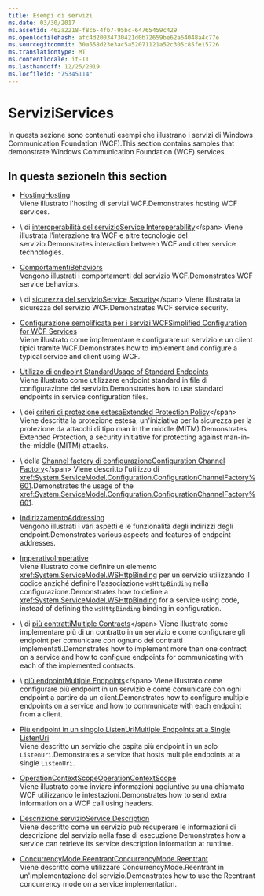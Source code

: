 ```yaml
---
title: Esempi di servizi
ms.date: 03/30/2017
ms.assetid: 462a2218-f8c6-4fb7-95bc-64765459c429
ms.openlocfilehash: afc4d20034730421d0b72659be62a64048a4c77e
ms.sourcegitcommit: 30a558d23e3ac5a52071121a52c305c85fe15726
ms.translationtype: MT
ms.contentlocale: it-IT
ms.lasthandoff: 12/25/2019
ms.locfileid: "75345114"
---
```

# <a name="services"></a><span data-ttu-id="2ee6f-102">Servizi</span><span class="sxs-lookup"><span data-stu-id="2ee6f-102">Services</span></span>

<span data-ttu-id="2ee6f-103">In questa sezione sono contenuti esempi che illustrano i servizi di Windows Communication Foundation (WCF).</span><span class="sxs-lookup"><span data-stu-id="2ee6f-103">This section contains samples that demonstrate Windows Communication Foundation (WCF) services.</span></span>

## <a name="in-this-section"></a><span data-ttu-id="2ee6f-104">In questa sezione</span><span class="sxs-lookup"><span data-stu-id="2ee6f-104">In this section</span></span>

- <span data-ttu-id="2ee6f-105">[Hosting](../../../../docs/framework/wcf/feature-details/hosting.md)</span><span class="sxs-lookup"><span data-stu-id="2ee6f-105">[Hosting](../../../../docs/framework/wcf/feature-details/hosting.md)</span></span>\
<span data-ttu-id="2ee6f-106">Viene illustrato l'hosting di servizi WCF.</span><span class="sxs-lookup"><span data-stu-id="2ee6f-106">Demonstrates hosting WCF services.</span></span>

- <span data-ttu-id="2ee6f-107">\ di [interoperabilità del servizio](service-interoperability.md)</span><span class="sxs-lookup"><span data-stu-id="2ee6f-107">[Service Interoperability](service-interoperability.md)\</span></span>
<span data-ttu-id="2ee6f-108">Viene illustrata l'interazione tra WCF e altre tecnologie del servizio.</span><span class="sxs-lookup"><span data-stu-id="2ee6f-108">Demonstrates interaction between WCF and other service technologies.</span></span>

- <span data-ttu-id="2ee6f-109">[Comportamenti](behaviors.md)</span><span class="sxs-lookup"><span data-stu-id="2ee6f-109">[Behaviors](behaviors.md)</span></span>\
<span data-ttu-id="2ee6f-110">Vengono illustrati i comportamenti del servizio WCF.</span><span class="sxs-lookup"><span data-stu-id="2ee6f-110">Demonstrates WCF service behaviors.</span></span>

- <span data-ttu-id="2ee6f-111">\ di [sicurezza del servizio](service-security.md)</span><span class="sxs-lookup"><span data-stu-id="2ee6f-111">[Service Security](service-security.md)\</span></span>
<span data-ttu-id="2ee6f-112">Viene illustrata la sicurezza del servizio WCF.</span><span class="sxs-lookup"><span data-stu-id="2ee6f-112">Demonstrates WCF service security.</span></span>

- <span data-ttu-id="2ee6f-113">[Configurazione semplificata per i servizi WCF](simplified-configuration-for-wcf-services.md)</span><span class="sxs-lookup"><span data-stu-id="2ee6f-113">[Simplified Configuration for WCF Services](simplified-configuration-for-wcf-services.md)</span></span>\
<span data-ttu-id="2ee6f-114">Viene illustrato come implementare e configurare un servizio e un client tipici tramite WCF.</span><span class="sxs-lookup"><span data-stu-id="2ee6f-114">Demonstrates how to implement and configure a typical service and client using WCF.</span></span>

- <span data-ttu-id="2ee6f-115">[Utilizzo di endpoint Standard](usage-of-standard-endpoints.md)</span><span class="sxs-lookup"><span data-stu-id="2ee6f-115">[Usage of Standard Endpoints](usage-of-standard-endpoints.md)</span></span>\
<span data-ttu-id="2ee6f-116">Viene illustrato come utilizzare endpoint standard in file di configurazione del servizio.</span><span class="sxs-lookup"><span data-stu-id="2ee6f-116">Demonstrates how to use standard endpoints in service configuration files.</span></span>

- <span data-ttu-id="2ee6f-117">\ dei [criteri di protezione estesa](extended-protection-policy.md)</span><span class="sxs-lookup"><span data-stu-id="2ee6f-117">[Extended Protection Policy](extended-protection-policy.md)\</span></span>
<span data-ttu-id="2ee6f-118">Viene descritta la protezione estesa, un'iniziativa per la sicurezza per la protezione da attacchi di tipo man in the middle (MITM).</span><span class="sxs-lookup"><span data-stu-id="2ee6f-118">Demonstrates Extended Protection, a security initiative for protecting against man-in-the-middle (MITM) attacks.</span></span>

- <span data-ttu-id="2ee6f-119">\ della [Channel factory di configurazione](configuration-channel-factory.md)</span><span class="sxs-lookup"><span data-stu-id="2ee6f-119">[Configuration Channel Factory](configuration-channel-factory.md)\</span></span>
<span data-ttu-id="2ee6f-120">Viene descritto l'utilizzo di <xref:System.ServiceModel.Configuration.ConfigurationChannelFactory%601>.</span><span class="sxs-lookup"><span data-stu-id="2ee6f-120">Demonstrates the usage of the <xref:System.ServiceModel.Configuration.ConfigurationChannelFactory%601>.</span></span>

- <span data-ttu-id="2ee6f-121">[Indirizzamento](addressing.md)</span><span class="sxs-lookup"><span data-stu-id="2ee6f-121">[Addressing](addressing.md)</span></span>\
<span data-ttu-id="2ee6f-122">Vengono illustrati i vari aspetti e le funzionalità degli indirizzi degli endpoint.</span><span class="sxs-lookup"><span data-stu-id="2ee6f-122">Demonstrates various aspects and features of endpoint addresses.</span></span>

- <span data-ttu-id="2ee6f-123">[Imperativo](imperative.md)</span><span class="sxs-lookup"><span data-stu-id="2ee6f-123">[Imperative](imperative.md)</span></span>\
<span data-ttu-id="2ee6f-124">Viene illustrato come definire un elemento <xref:System.ServiceModel.WSHttpBinding> per un servizio utilizzando il codice anziché definire l'associazione `wsHttpBinding` nella configurazione.</span><span class="sxs-lookup"><span data-stu-id="2ee6f-124">Demonstrates how to define a <xref:System.ServiceModel.WSHttpBinding> for a service using code, instead of defining the `wsHttpBinding` binding in configuration.</span></span>

- <span data-ttu-id="2ee6f-125">\ di [più contratti](multiple-contracts.md)</span><span class="sxs-lookup"><span data-stu-id="2ee6f-125">[Multiple Contracts](multiple-contracts.md)\</span></span>
<span data-ttu-id="2ee6f-126">Viene illustrato come implementare più di un contratto in un servizio e come configurare gli endpoint per comunicare con ognuno dei contratti implementati.</span><span class="sxs-lookup"><span data-stu-id="2ee6f-126">Demonstrates how to implement more than one contract on a service and how to configure endpoints for communicating with each of the implemented contracts.</span></span>

- <span data-ttu-id="2ee6f-127">\ [più endpoint](multiple-endpoints.md)</span><span class="sxs-lookup"><span data-stu-id="2ee6f-127">[Multiple Endpoints](multiple-endpoints.md)\</span></span>
<span data-ttu-id="2ee6f-128">Viene illustrato come configurare più endpoint in un servizio e come comunicare con ogni endpoint a partire da un client.</span><span class="sxs-lookup"><span data-stu-id="2ee6f-128">Demonstrates how to configure multiple endpoints on a service and how to communicate with each endpoint from a client.</span></span>

- <span data-ttu-id="2ee6f-129">[Più endpoint in un singolo ListenUri](multiple-endpoints-at-a-single-listenuri.md)</span><span class="sxs-lookup"><span data-stu-id="2ee6f-129">[Multiple Endpoints at a Single ListenUri](multiple-endpoints-at-a-single-listenuri.md)</span></span>\
<span data-ttu-id="2ee6f-130">Viene descritto un servizio che ospita più endpoint in un solo `ListenUri`.</span><span class="sxs-lookup"><span data-stu-id="2ee6f-130">Demonstrates a service that hosts multiple endpoints at a single `ListenUri`.</span></span>

- <span data-ttu-id="2ee6f-131">[OperationContextScope](operationcontextscope.md)</span><span class="sxs-lookup"><span data-stu-id="2ee6f-131">[OperationContextScope](operationcontextscope.md)</span></span>\
<span data-ttu-id="2ee6f-132">Viene illustrato come inviare informazioni aggiuntive su una chiamata WCF utilizzando le intestazioni.</span><span class="sxs-lookup"><span data-stu-id="2ee6f-132">Demonstrates how to send extra information on a WCF call using headers.</span></span>

- <span data-ttu-id="2ee6f-133">[Descrizione servizio](service-description.md)</span><span class="sxs-lookup"><span data-stu-id="2ee6f-133">[Service Description](service-description.md)</span></span>\
<span data-ttu-id="2ee6f-134">Viene descritto come un servizio può recuperare le informazioni di descrizione del servizio nella fase di esecuzione.</span><span class="sxs-lookup"><span data-stu-id="2ee6f-134">Demonstrates how a service can retrieve its service description information at runtime.</span></span>

- <span data-ttu-id="2ee6f-135">[ConcurrencyMode.Reentrant](concurrencymode-reentrant.md)</span><span class="sxs-lookup"><span data-stu-id="2ee6f-135">[ConcurrencyMode.Reentrant](concurrencymode-reentrant.md)</span></span>\
<span data-ttu-id="2ee6f-136">Viene descritto come utilizzare ConcurrencyMode.Reentrant in un'implementazione del servizio.</span><span class="sxs-lookup"><span data-stu-id="2ee6f-136">Demonstrates how to use the Reentrant concurrency mode on a service implementation.</span></span>
